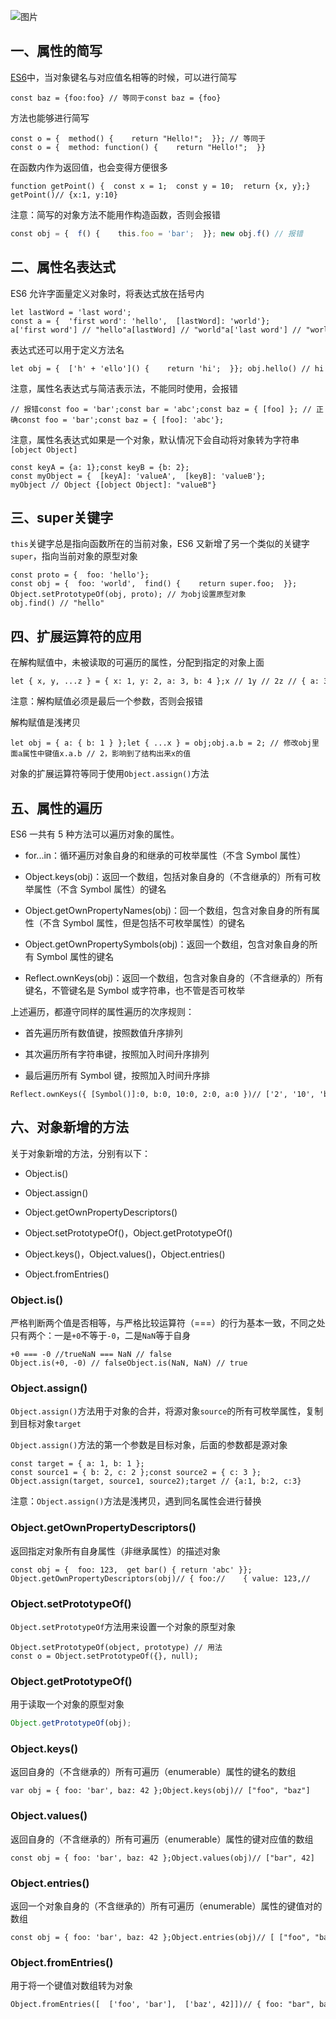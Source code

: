![图片](https://img-blog.csdnimg.cn/img_convert/5afa3b67199ebbb19a44865604089b4d.png)

## 一、属性的简写

[ES6](https://so.csdn.net/so/search?q=ES6&spm=1001.2101.3001.7020)中，当对象键名与对应值名相等的时候，可以进行简写

```cobol
const baz = {foo:foo} // 等同于const baz = {foo}
```

方法也能够进行简写

```cobol
const o = {  method() {    return "Hello!";  }}; // 等同于 const o = {  method: function() {    return "Hello!";  }}
```

在函数内作为返回值，也会变得方便很多

```cobol
function getPoint() {  const x = 1;  const y = 10;  return {x, y};} getPoint()// {x:1, y:10}
```

注意：简写的对象方法不能用作构造函数，否则会报错

```typescript
const obj = {  f() {    this.foo = 'bar';  }}; new obj.f() // 报错
```

## 二、属性名表达式

ES6 允许字面量定义对象时，将表达式放在括号内

```cobol
let lastWord = 'last word'; const a = {  'first word': 'hello',  [lastWord]: 'world'}; a['first word'] // "hello"a[lastWord] // "world"a['last word'] // "world"
```

表达式还可以用于定义方法名

```cobol
let obj = {  ['h' + 'ello']() {    return 'hi';  }}; obj.hello() // hi
```

注意，属性名表达式与简洁表示法，不能同时使用，会报错

```cobol
// 报错const foo = 'bar';const bar = 'abc';const baz = { [foo] }; // 正确const foo = 'bar';const baz = { [foo]: 'abc'};
```

注意，属性名表达式如果是一个对象，默认情况下会自动将对象转为字符串`[object Object]`

```cobol
const keyA = {a: 1};const keyB = {b: 2}; const myObject = {  [keyA]: 'valueA',  [keyB]: 'valueB'}; myObject // Object {[object Object]: "valueB"}
```

## 三、super关键字

`this`关键字总是指向函数所在的当前对象，ES6 又新增了另一个类似的关键字`super`，指向当前对象的原型对象

```cobol
const proto = {  foo: 'hello'}; const obj = {  foo: 'world',  find() {    return super.foo;  }}; Object.setPrototypeOf(obj, proto); // 为obj设置原型对象obj.find() // "hello"
```

## 四、扩展运算符的应用

在解构赋值中，未被读取的可遍历的属性，分配到指定的对象上面

```cobol
let { x, y, ...z } = { x: 1, y: 2, a: 3, b: 4 };x // 1y // 2z // { a: 3, b: 4 }
```

注意：解构赋值必须是最后一个参数，否则会报错

解构赋值是浅拷贝

```cobol
let obj = { a: { b: 1 } };let { ...x } = obj;obj.a.b = 2; // 修改obj里面a属性中键值x.a.b // 2，影响到了结构出来x的值
```

对象的扩展运算符等同于使用`Object.assign()`方法

## 五、属性的遍历

ES6 一共有 5 种方法可以遍历对象的属性。

-   for...in：循环遍历对象自身的和继承的可枚举属性（不含 Symbol 属性）
    
-   Object.keys(obj)：返回一个数组，包括对象自身的（不含继承的）所有可枚举属性（不含 Symbol 属性）的键名
    
-   Object.getOwnPropertyNames(obj)：回一个数组，包含对象自身的所有属性（不含 Symbol 属性，但是包括不可枚举属性）的键名
    
-   Object.getOwnPropertySymbols(obj)：返回一个数组，包含对象自身的所有 Symbol 属性的键名
    
-   Reflect.ownKeys(obj)：返回一个数组，包含对象自身的（不含继承的）所有键名，不管键名是 Symbol 或字符串，也不管是否可枚举
    

上述遍历，都遵守同样的属性遍历的次序规则：

-   首先遍历所有数值键，按照数值升序排列
    
-   其次遍历所有字符串键，按照加入时间升序排列
    
-   最后遍历所有 Symbol 键，按照加入时间升序排
    

```cobol
Reflect.ownKeys({ [Symbol()]:0, b:0, 10:0, 2:0, a:0 })// ['2', '10', 'b', 'a', Symbol()]
```

## 六、对象新增的方法

关于对象新增的方法，分别有以下：

-   Object.is()
    
-   Object.assign()
    
-   Object.getOwnPropertyDescriptors()
    
-   Object.setPrototypeOf()，Object.getPrototypeOf()
    
-   Object.keys()，Object.values()，Object.entries()
    
-   Object.fromEntries()
    

### Object.is()

严格判断两个值是否相等，与严格比较运算符（===）的行为基本一致，不同之处只有两个：一是`+0`不等于`-0`，二是`NaN`等于自身

```cobol
+0 === -0 //trueNaN === NaN // false Object.is(+0, -0) // falseObject.is(NaN, NaN) // true
```

### Object.assign()

`Object.assign()`方法用于对象的合并，将源对象`source`的所有可枚举属性，复制到目标对象`target`

`Object.assign()`方法的第一个参数是目标对象，后面的参数都是源对象

```cobol
const target = { a: 1, b: 1 }; const source1 = { b: 2, c: 2 };const source2 = { c: 3 }; Object.assign(target, source1, source2);target // {a:1, b:2, c:3}
```

注意：`Object.assign()`方法是浅拷贝，遇到同名属性会进行替换

### Object.getOwnPropertyDescriptors()

返回指定对象所有自身属性（非继承属性）的描述对象

```cobol
const obj = {  foo: 123,  get bar() { return 'abc' }}; Object.getOwnPropertyDescriptors(obj)// { foo://    { value: 123,//      writable: true,//      enumerable: true,//      configurable: true },//   bar://    { get: [Function: get bar],//      set: undefined,//      enumerable: true,//      configurable: true } }
```

### Object.setPrototypeOf()

`Object.setPrototypeOf`方法用来设置一个对象的原型对象

```cobol
Object.setPrototypeOf(object, prototype) // 用法const o = Object.setPrototypeOf({}, null);
```

### Object.getPrototypeOf()

用于读取一个对象的原型对象

```typescript
Object.getPrototypeOf(obj);
```

### Object.keys()

返回自身的（不含继承的）所有可遍历（enumerable）属性的键名的数组

```cobol
var obj = { foo: 'bar', baz: 42 };Object.keys(obj)// ["foo", "baz"]
```

### Object.values()

返回自身的（不含继承的）所有可遍历（enumerable）属性的键对应值的数组

```cobol
const obj = { foo: 'bar', baz: 42 };Object.values(obj)// ["bar", 42]
```

### Object.entries()

返回一个对象自身的（不含继承的）所有可遍历（enumerable）属性的键值对的数组

```cobol
const obj = { foo: 'bar', baz: 42 };Object.entries(obj)// [ ["foo", "bar"], ["baz", 42] ]
```

### Object.fromEntries()

用于将一个键值对数组转为对象

```cobol
Object.fromEntries([  ['foo', 'bar'],  ['baz', 42]])// { foo: "bar", baz: 42 }
```